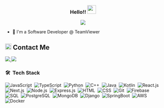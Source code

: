 


<h3 align="center">
  Hello!!
  <img src="https://media.giphy.com/media/hvRJCLFzcasrR4ia7z/giphy.gif" width="28">
</h3>

<!-- Typing SVG by DenverCoder1 - https://github.com/DenverCoder1/readme-typing-svg -->
<p align="center">
  <a href="https://github.com/DenverCoder1/readme-typing-svg"><img src="https://readme-typing-svg.herokuapp.com/?lines=Software%20Developer;Probably%20traveling%20somewhere&font=Fira%20Code&center=true&width=440&height=45&color=f75c7e&vCenter=true&size=22"></a>
</p> 

- 🏢 I'm a Software Developer @ TeamViewer


<h2><img src="https://media.giphy.com/media/5WJ6SOKeNKrSzblU4R/giphy.gif" width=20> Contact Me</h2>

<a href="https://www.linkedin.com/in/eyadhammouda/" target="_blank">
    <img src="https://img.shields.io/badge/LinkedIn-Eyad%20Hammouda-0077B5?style=flat&logo=linkedin&logoColor=white&labelColor=black"/>
</a>
<a href="mailto:eyadsaher25@gmail.com" target="_blank">
    <img src="https://img.shields.io/badge/Gmail-eyadsaher25@gmail.com-D14836?style=flat&logo=gmail&logoColor=white&labelColor=black"/>
</a>



### 🛠 &nbsp;Tech Stack
![JavaScript](https://img.shields.io/badge/-JavaScript-013?style=for-the-badge&logo=javascript)&nbsp;
![TypeScript](https://img.shields.io/badge/-TypeScript-013?style=for-the-badge&logo=typescript)&nbsp;
![Python](https://img.shields.io/badge/-Python-013?style=for-the-badge&logo=python)&nbsp;
![C++](https://custom-icon-badges.demolab.com/badge/C++-013.svg?style=for-the-badge&logo=cpp2&logoColor=white)&nbsp;
![Java](https://img.shields.io/badge/-Java-013?style=for-the-badge&logo=java)&nbsp;
![Kotlin](https://img.shields.io/badge/-Kotlin-013?style=for-the-badge&logo=kotlin)&nbsp;
![React.js](https://img.shields.io/badge/-React-013?style=for-the-badge&logo=react)&nbsp;
![Next.js](https://img.shields.io/badge/-Next.js-013?style=for-the-badge&logo=nextdotjs)&nbsp;
![Node.js](https://img.shields.io/badge/-Node.js-013?style=for-the-badge&logo=node.js)&nbsp;
![Express.js](https://img.shields.io/badge/-Express.js-013?style=for-the-badge&logo=express)&nbsp;
![HTML](https://img.shields.io/badge/-HTML-013?style=for-the-badge&logo=HTML5)&nbsp;
![CSS](https://img.shields.io/badge/-CSS-013?style=for-the-badge&logo=CSS3&logoColor=1572B6)&nbsp;
![Git](https://img.shields.io/badge/-Git-013?style=for-the-badge&logo=git)&nbsp;
![Firebase](https://img.shields.io/badge/-Firebase-013?style=for-the-badge&logo=firebase)&nbsp;
![SQL](https://img.shields.io/badge/-SQL-013?style=for-the-badge&logo=mysql)&nbsp;
![PostgreSQL](https://img.shields.io/badge/-PostgreSQL-013?style=for-the-badge&logo=postgresql)&nbsp;
![MongoDB](https://img.shields.io/badge/-MongoDB-013?style=for-the-badge&logo=mongodb)&nbsp;
![Django](https://img.shields.io/badge/-Django-013?style=for-the-badge&logo=Django)&nbsp;
![SpringBoot](https://img.shields.io/badge/-SpringBoot-013?style=for-the-badge&logo=spring)&nbsp;
![AWS](https://img.shields.io/badge/-AWS-013?style=for-the-badge&logo=amazonaws)&nbsp;
![Docker](https://img.shields.io/badge/-Docker-013?style=for-the-badge&logo=docker)&nbsp;



